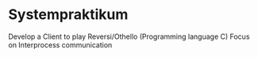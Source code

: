 # Systempraktikum
Develop a Client to play Reversi/Othello (Programming language C)
Focus on Interprocess communication
